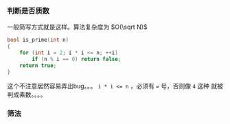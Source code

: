 

### 判断是否质数

一般简写方式就是这样。算法复杂度为 $O(\sqrt N)$

```cpp
bool is_prime(int n)
{
    for (int i = 2; i * i <= n; ++i)
        if (n % i == 0) return false;
    return true;
}
```

这个不注意居然容易弄出bug。。。 `i * i <= n` ，必须有 `=` 号，否则像 `4` 这种 就被判成素数。。。。

### 筛法